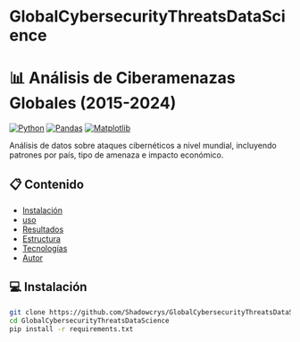 # GlobalCybersecurityThreatsDataScience
# 📊 Análisis de Ciberamenazas Globales (2015-2024)

[![Python](https://img.shields.io/badge/Python-3.8+-blue.svg)](https://www.python.org/)
[![Pandas](https://img.shields.io/badge/Pandas-1.5+-brightgreen.svg)](https://pandas.pydata.org/)
[![Matplotlib](https://img.shields.io/badge/Matplotlib-3.7+-orange.svg)](https://matplotlib.org/)

Análisis de datos sobre ataques cibernéticos a nivel mundial, incluyendo patrones por país, tipo de amenaza e impacto económico.

## 📋 Contenido
- [Instalación](#instalación)
- [uso](#uso)
- [Resultados](#resultados)
- [Estructura](#estructura-del-proyecto) 
- [Tecnologías](#tecnologías)
- [Autor](#autor)

## 💻 Instalación
```bash
git clone https://github.com/Shadowcrys/GlobalCybersecurityThreatsDataScience.git
cd GlobalCybersecurityThreatsDataScience
pip install -r requirements.txt
